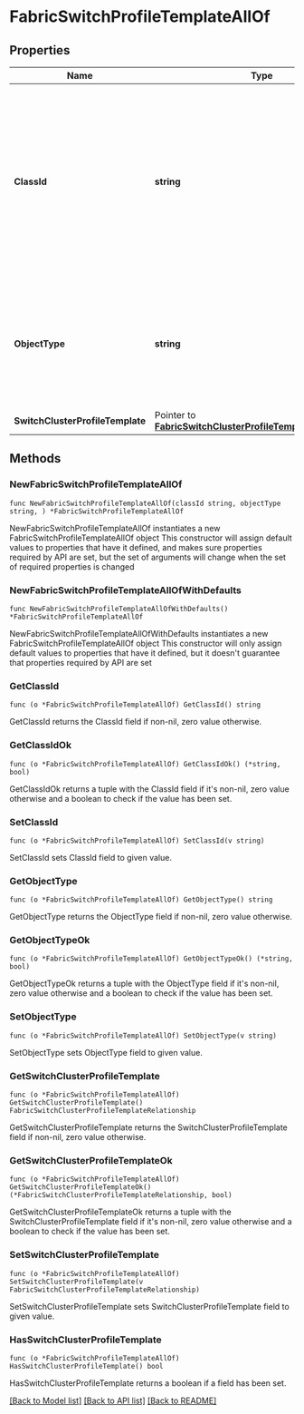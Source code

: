 # FabricSwitchProfileTemplateAllOf

## Properties

Name | Type | Description | Notes
------------ | ------------- | ------------- | -------------
**ClassId** | **string** | The fully-qualified name of the instantiated, concrete type. This property is used as a discriminator to identify the type of the payload when marshaling and unmarshaling data. | [default to "fabric.SwitchProfileTemplate"]
**ObjectType** | **string** | The fully-qualified name of the instantiated, concrete type. The value should be the same as the &#39;ClassId&#39; property. | [default to "fabric.SwitchProfileTemplate"]
**SwitchClusterProfileTemplate** | Pointer to [**FabricSwitchClusterProfileTemplateRelationship**](FabricSwitchClusterProfileTemplateRelationship.md) |  | [optional] 

## Methods

### NewFabricSwitchProfileTemplateAllOf

`func NewFabricSwitchProfileTemplateAllOf(classId string, objectType string, ) *FabricSwitchProfileTemplateAllOf`

NewFabricSwitchProfileTemplateAllOf instantiates a new FabricSwitchProfileTemplateAllOf object
This constructor will assign default values to properties that have it defined,
and makes sure properties required by API are set, but the set of arguments
will change when the set of required properties is changed

### NewFabricSwitchProfileTemplateAllOfWithDefaults

`func NewFabricSwitchProfileTemplateAllOfWithDefaults() *FabricSwitchProfileTemplateAllOf`

NewFabricSwitchProfileTemplateAllOfWithDefaults instantiates a new FabricSwitchProfileTemplateAllOf object
This constructor will only assign default values to properties that have it defined,
but it doesn't guarantee that properties required by API are set

### GetClassId

`func (o *FabricSwitchProfileTemplateAllOf) GetClassId() string`

GetClassId returns the ClassId field if non-nil, zero value otherwise.

### GetClassIdOk

`func (o *FabricSwitchProfileTemplateAllOf) GetClassIdOk() (*string, bool)`

GetClassIdOk returns a tuple with the ClassId field if it's non-nil, zero value otherwise
and a boolean to check if the value has been set.

### SetClassId

`func (o *FabricSwitchProfileTemplateAllOf) SetClassId(v string)`

SetClassId sets ClassId field to given value.


### GetObjectType

`func (o *FabricSwitchProfileTemplateAllOf) GetObjectType() string`

GetObjectType returns the ObjectType field if non-nil, zero value otherwise.

### GetObjectTypeOk

`func (o *FabricSwitchProfileTemplateAllOf) GetObjectTypeOk() (*string, bool)`

GetObjectTypeOk returns a tuple with the ObjectType field if it's non-nil, zero value otherwise
and a boolean to check if the value has been set.

### SetObjectType

`func (o *FabricSwitchProfileTemplateAllOf) SetObjectType(v string)`

SetObjectType sets ObjectType field to given value.


### GetSwitchClusterProfileTemplate

`func (o *FabricSwitchProfileTemplateAllOf) GetSwitchClusterProfileTemplate() FabricSwitchClusterProfileTemplateRelationship`

GetSwitchClusterProfileTemplate returns the SwitchClusterProfileTemplate field if non-nil, zero value otherwise.

### GetSwitchClusterProfileTemplateOk

`func (o *FabricSwitchProfileTemplateAllOf) GetSwitchClusterProfileTemplateOk() (*FabricSwitchClusterProfileTemplateRelationship, bool)`

GetSwitchClusterProfileTemplateOk returns a tuple with the SwitchClusterProfileTemplate field if it's non-nil, zero value otherwise
and a boolean to check if the value has been set.

### SetSwitchClusterProfileTemplate

`func (o *FabricSwitchProfileTemplateAllOf) SetSwitchClusterProfileTemplate(v FabricSwitchClusterProfileTemplateRelationship)`

SetSwitchClusterProfileTemplate sets SwitchClusterProfileTemplate field to given value.

### HasSwitchClusterProfileTemplate

`func (o *FabricSwitchProfileTemplateAllOf) HasSwitchClusterProfileTemplate() bool`

HasSwitchClusterProfileTemplate returns a boolean if a field has been set.


[[Back to Model list]](../README.md#documentation-for-models) [[Back to API list]](../README.md#documentation-for-api-endpoints) [[Back to README]](../README.md)



